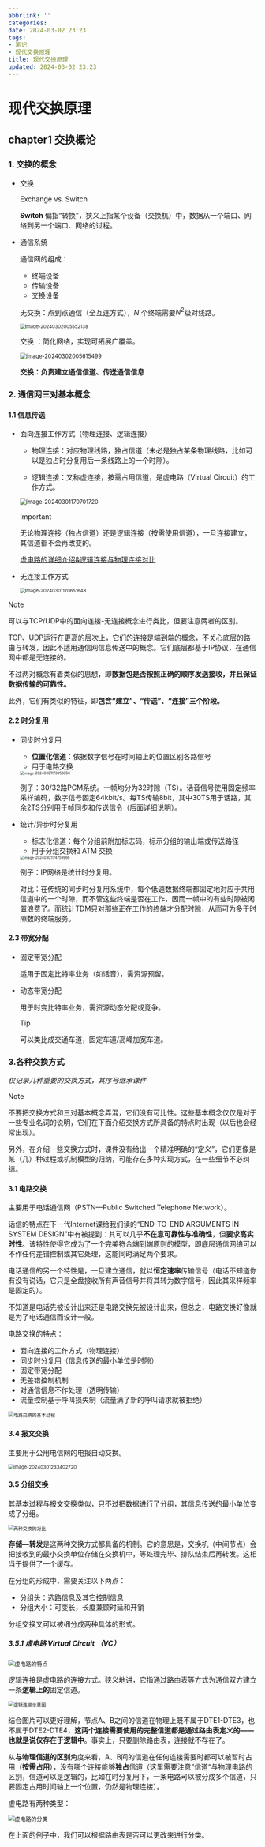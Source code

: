 ```yaml
---
abbrlink: ''
categories:
date: 2024-03-02 23:23
tags:
- 笔记
- 现代交换原理
title: 现代交换原理
updated: 2024-03-02 23:23
---
```


# 现代交换原理

## chapter1 交换概论

### 1. 交换的概念

- 交换

  Exchange vs. Switch

  **Switch** 偏指“转换”，狭义上指某个设备（交换机）中，数据从一个端口、网络到另一个端口、网络的过程。

- 通信系统

  通信网的组成：

  - 终端设备
  - 传输设备
  - 交换设备

  无交换：点到点通信（全互连方式），$N$ 个终端需要$N^2$​级对线路。

  <img src="https://cccake-bucket1.oss-cn-beijing.aliyuncs.com/imgs/202403020055183.png" alt="image-20240302005552138" style="zoom: 67%;" />
  
  交换 ：简化网络，实现可拓展广覆盖。
  
  <img src="https://cccake-bucket1.oss-cn-beijing.aliyuncs.com/imgs/202403020056542.png" alt="image-20240302005615499" style="zoom:80%;" />
  
  **交换：负责建立通信信道、传送通信信息**

### 2. 通信网三对基本概念

#### 1.1 信息传送

- 面向连接工作方式（物理连接、逻辑连接）

  - 物理连接：对应物理线路，独占信道（未必是独占某条物理线路，比如可以是独占时分复用后一条线路上的一个时隙）。

  - 逻辑连接：又称虚连接，按需占用信道，是虚电路（Virtual Circuit）的工作方式。

  <img src="https://cccake-bucket1.oss-cn-beijing.aliyuncs.com/imgs/202403011707821.png" alt="image-20240301170701720" style="zoom:80%;" />

  > [!IMPORTANT]
  >
  > 无论物理连接（独占信道）还是逻辑连接（按需使用信道），一旦连接建立，其信道都不会再改变的。
  >
  > [虚电路的详细介绍&逻辑连接与物理连接对比](#virtual-circuit)

- 无连接工作方式

  <img src="https://cccake-bucket1.oss-cn-beijing.aliyuncs.com/imgs/202403011706725.png" alt="image-20240301170651648" style="zoom: 67%;" />

> [!NOTE]
>
> 可以与TCP/UDP中的面向连接-无连接概念进行类比，但要注意两者的区别。
>
> TCP、UDP运行在更高的层次上，它们的连接是端到端的概念，不关心底层的路由与转发，因此不适用通信网信息传送中的概念。它们底层都基于IP协议，在通信网中都是无连接的。
>
> 不过两对概念有着类似的思想，即**数据包是否按照正确的顺序发送接收，并且保证数据传输的可靠性。**
>
> 此外，它们有类似的特征，即**包含“建立”、“传送”、“连接”三个阶段。**



#### 2.2 时分复用

- 同步时分复用

  - **位置化信道**：依据数字信号在时间轴上的位置区别各路信号
  - 用于电路交换

  <img src="https://cccake-bucket1.oss-cn-beijing.aliyuncs.com/imgs/202403011739302.png" alt="image-20240301173958098" style="zoom:50%;" />

  例子：30/32路PCM系统。一帧均分为32时隙（TS）。话音信号使用固定频率采样编码，数字信号固定64kbit/s。每TS传输8bit，其中30TS用于话路，其余2TS分别用于帧同步和传送信令（后面详细说明）。

- 统计/异步时分复用

  - 标志化信道：每个分组前附加标志码，标示分组的输出端或传送路径
  - 用于分组交换和 ATM 交换
  
  <img src="https://cccake-bucket1.oss-cn-beijing.aliyuncs.com/imgs/202403011748069.png" alt="image-20240301174759966" style="zoom:50%;" />
  
  例子：IP网络是统计时分复用。
  
  对比：在传统的同步时分复用系统中，每个低速数据终端都固定地对应于共用信道中的一个时隙，而不管这些终端是否在工作，因而一帧中的有些时隙被闲置浪费了。而统计TDM只对那些正在工作的终端才分配时隙，从而可为多于时隙数的终端服务。

#### 2.3 带宽分配

- 固定带宽分配

  适用于固定比特率业务（如话音），需资源预留。

- 动态带宽分配

  用于时变比特率业务，需资源动态分配或竞争。
  
	> [!TIP]
  >
  > 可以类比成交通车道，固定车道/高峰加宽车道。

### 3.各种交换方式

*仅记录几种重要的交换方式，其序号继承课件*

> [!NOTE]
>
> 不要把交换方式和三对基本概念弄混，它们没有可比性。这些基本概念仅仅是对于一些专业名词的说明，它们在下面介绍交换方式所具备的特点时出现（以后也会经常出现）。
>
> 另外，在介绍一些交换方式时，课件没有给出一个精准明确的“定义”，它们更像是某（几）种过程或机制模型的归纳，可能存在多种实现方式，在一些细节不必纠结。

#### 3.1 电路交换

主要用于电话通信网（PSTN—Public Switched Telephone Network）。

话信的特点在下一代Internet课给我们读的“END-TO-END ARGUMENTS IN SYSTEM DESIGN”中有被提到：其可以几乎**不在意可靠性与准确性**，但**要求高实时性**。该特性使得它成为了一个完美符合端到端原则的模型，即底层通信网络可以不作任何差错控制或其它处理，这能同时满足两个要求。

电话通信的另一个特性是，一旦建立通信，就以**恒定速率**传输信号（电话不知道你有没有说话，它只是全盘接收所有声音信号并将其转为数字信号，因此其采样频率是固定的）。

不知道是电话先被设计出来还是电路交换先被设计出来，但总之，电路交换好像就是为了电话通信而设计一般。

电路交换的特点：

- 面向连接的工作方式（物理连接）
- 同步时分复用（信息传送的最小单位是时隙）
- 固定带宽分配
- 无差错控制机制
- 对通信信息不作处理（透明传输）
- 流量控制基于呼叫损失制（流量满了新的呼叫请求就被拒绝）

<img src="https://cccake-bucket1.oss-cn-beijing.aliyuncs.com/imgs/202403012312550.png" alt="电路交换的基本过程" style="zoom: 67%;" />

#### 3.4 报文交换

主要用于公用电信网的电报自动交换。

<img src="https://cccake-bucket1.oss-cn-beijing.aliyuncs.com/imgs/202403012334772.png" alt="image-20240301233402720" style="zoom:67%;" />

#### 3.5 分组交换

其基本过程与报文交换类似，只不过把数据进行了分组，其信息传送的最小单位变成了分组。

<img src="https://cccake-bucket1.oss-cn-beijing.aliyuncs.com/imgs/202403020012437.png" alt="两种交换的对比" style="zoom: 67%;" />

**存储—转发**是这两种交换方式都具备的机制。它的意思是，交换机（中间节点）会把接收到的最小交换单位存储在交换机中，等处理完毕、排队结束后再转发。这相当于提供了一个缓存。

在分组的形成中，需要关注以下两点：

- 分组头：选路信息及其它控制信息
- 分组大小：可变长，长度兼顾时延和开销

分组交换又可以被细分成两种具体的形式。

##### 3.5.1 虚电路 Virtual Circuit （VC）

<img id="virtual-circuit" src="https://cccake-bucket1.oss-cn-beijing.aliyuncs.com/imgs/202403020029659.png" alt="虚电路的特点" style="zoom:80%;" />

逻辑连接是虚电路的连接方式。狭义地讲，它指通过路由表等方式为通信双方建立一条**逻辑上的**固定信道。

<img src="https://cccake-bucket1.oss-cn-beijing.aliyuncs.com/imgs/202403020040518.png" alt="逻辑连接示意图" style="zoom: 67%;" />

结合图片可以更好理解，节点A、B之间的信道在物理上既不属于DTE1-DTE3，也不属于DTE2-DTE4，**这两个连接需要使用的完整信道都是通过路由表定义的——也就是说仅存在于逻辑中**。事实上，只要删除路由表，连接就不存在了。

从**与物理信道的区别**角度来看，A、B间的信道在任何连接需要时都可以被暂时占用（**按需占用**），没有哪个连接能够**独占**信道（这里需要注意”信道“与物理电路的区别，信道可以是逻辑的，比如在时分复用下，一条电路可以被分成多个信道，只要固定占用时间轴上一个位置，仍然是物理连接）。

虚电路有两种类型：

<img src="https://cccake-bucket1.oss-cn-beijing.aliyuncs.com/imgs/202403020108075.png" alt="虚电路的分类" style="zoom:80%;" />

在上面的例子中，我们可以根据路由表是否可以更改来进行分类。











